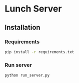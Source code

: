 # Lunch Server

## Installation

### Requirements

```bash
pip install -r requirements.txt
```

### Run server

```bash
python run_server.py
```